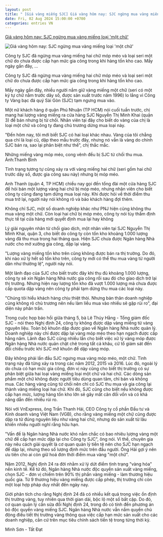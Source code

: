 ```yaml
---
layout: post
title: " [Giá vàng miếng SJC] Giá vàng hôm nay: SJC ngừng mua vàng miếng loại 'một chữ'"
date: Fri, 02 Aug 2024 15:00:00 +0700
categories: entries VN
---
```

[Giá vàng hôm nay: SJC ngừng mua vàng miếng loại 'một chữ'](https://vnexpress.net/sjc-ngung-mua-vang-mieng-loai-mot-chu-4777041.html)

![Giá vàng hôm nay: SJC ngừng mua vàng miếng loại 'một chữ'](https://vcdn1-kinhdoanh.vnecdn.net/2024/08/02/1vang-mieng1-1367040098-7063-1-5311-9220-1722589953.jpg?w=1200&h=0&q=100&dpr=1&fit=crop&s=sRsWDwQk86hHPpXNhatC9g)

Công ty SJC đã ngừng mua vàng miếng hai chữ móp méo và loại seri một chữ do chưa được cấp hạn mức gia công trong khi hàng tồn kho cao. Mấy ngày gần đây, ...

Công ty SJC đã ngừng mua vàng miếng hai chữ móp méo và loại seri một chữ do chưa được cấp hạn mức gia công trong khi hàng tồn kho cao.

Mấy ngày gần đây, nhiều người nắm giữ vàng miếng một chữ (seri có một ký tự chữ nằm trước dãy số, được sản xuất trước năm 1996) lo lắng vì Công ty Vàng bạc đá quý Sài Gòn (SJC) tạm ngưng mua vào.

Một nữ khách hàng ở quận Phú Nhuận (TP HCM) nói cuối tuần trước, chị mang hai lượng vàng miếng ra cửa hàng SJC Nguyễn Thị Minh Khai (quận 3) để bán nhưng bị từ chối. Nhân viên tại đây cho biết do vàng của chị là loại một chữ và công ty đang chủ trương dừng mua loại này.

"Đến hôm nay, tôi mới biết SJC có hai loại khác nhau. Vàng của tôi chẳng qua chỉ là loại cũ, dập theo mẫu trước đây, nhưng nó vẫn là vàng do chính SJC bán ra, sao lại phân biệt như thế", chị thắc mắc.

Những miếng vàng móp méo, cong vênh đều bị SJC từ chối thu mua. Ảnh:Thanh Bình

Tình trạng tương tự cũng xảy ra với vàng miếng hai chữ (seri gồm hai chữ trước dãy số, được gia công sau này) nhưng bị móp méo.

Anh Thanh (quận 4, TP HCM) chiều nay gọi đến tổng đài một cửa hàng SJC để hỏi bán một lượng vàng hai chữ bị móp méo, nhưng nhân viên cho biết công ty cũng đang tạm dừng mua loại này. Khi được hỏi về thời điểm thu mua trở lại, người này nói không rõ và bảo khách hàng đợi thêm.

Không chỉ SJC, một số doanh nghiệp khác như PNJ hiện cũng không thu mua vàng một chữ. Còn loại hai chữ bị móp méo, công ty nói tùy thẩm định thực tế tại cửa hàng mới quyết định mua lại hay không

Lý giải nguyên nhân từ chối giao dịch, một nhân viên tại SJC Nguyễn Thị Minh Khai, quận 3, cho biết do công ty còn tồn kho khoảng 1.000 lượng vàng đã thu mua trong hai tháng qua. Hiện SJC chưa được Ngân hàng Nhà nước cho mở xưởng gia công, dập lại vàng.

"Lượng vàng miếng tồn kho trên cũng không được bán ra thị trường. Do đó, khi nào xử lý hết số tồn kho trên, công ty mới có thể thu mua vàng từ người dân như thường lệ", người này nói.

Một lãnh đạo của SJC cho biết trước đây khi thu đủ khoảng 1.000 lượng, công ty sẽ xin Ngân hàng Nhà nước gia công rồi sau đó cho giao dịch trở lại thị trường. Nhưng hiện nay lượng tồn kho đã vượt 1.000 lượng mà chưa được cấp quota dập vàng nên công ty phải tạm dừng thu mua các loại này.

"Chúng tôi hiểu khách hàng chịu thiệt thòi. Nhưng bản thân doanh nghiệp cũng không rõ chủ trương nên nếu làm liều mua vào nhiều sẽ gặp rủi ro", đại diện này phân trần.

Trong cuộc họp báo hồi giữa tháng 5, bà Lê Thúy Hằng - Tổng giám đốc SJC - nói theo Nghị định 24, công ty không được dập vàng miếng từ vàng nguyên liệu. Toàn bộ khuôn dập được giao về Ngân hàng Nhà nước quản lý. Doanh nghiệp này chỉ được dập lại vàng móp méo theo hạn ngạch được cấp hằng năm. Lãnh đạo SJC cũng nhiều lần cho biết việc xử lý vàng móp được Ngân hàng Nhà nước quản chặt chẽ trong tất cả khâu, cử tổ giám sát đến đối chiếu trước khi SJC mở khuôn để dập vàng móp.

Đây không phải lần đầu SJC ngưng mua vàng móp méo, một chữ. Tình trạng này đã từng xảy ra trong các năm 2012, 2015 và 2016. Lúc đó, ngoài lý do chưa có hạn mức gia công, đơn vị này cũng cho biết thị trường có sự phân biệt giữa hai loại vàng miếng loại một chữ và hai chữ. Các dòng sản phẩm một chữ không được người tiêu dùng quan tâm, chỉ bán và không mua. Các hàng vàng cũng từ chối nên chỉ có SJC thu mua và gia công lại thành vàng miếng loại hai chữ. Khi đó, SJC cũng cho biết nếu không được cấp hạn mức, lượng hàng tồn kho lớn sẽ gây mất cân đối vốn và có khả năng dẫn đến nhiều rủi ro.

Nói với VnExpress, ông Trần Thanh Hải, CEO Công ty cổ phần Đầu tư và Kinh doanh vàng Việt Nam (VGB), cho rằng vàng miếng một chữ cũng được dập ra từ đúng nguyên liệu như vàng hai chữ, nhưng do sản xuất từ lâu khiến nhiều người nghĩ rằng hữu hạn.

"Vấn đề là Ngân hàng Nhà nước khó nắm chắc có bao nhiêu lượng vàng một chữ để cấp hạn mức dập lại cho Công ty SJC", ông nói. Vì thế, chuyên gia này nêu cách giải quyết là cơ quan quản lý tiền tệ nên cho SJC hạn ngạch để dập lại, nhưng theo số lượng định mức trên đầu người. Ông Hải gợi ý nên ưu tiên cho ai còn giữ hoá đơn thời điểm mua vàng "một chữ".

Năm 2012, Nghị định 24 ra đời nhằm xử lý dứt điểm tình trạng "vàng hóa" nền kinh tế. Kể từ đó, Ngân hàng Nhà nước độc quyền sản xuất vàng miếng, chọn SJC - đơn vị chiếm trên 90% thị phần vàng miếng - làm thương hiệu quốc gia. Từ 9 thương hiệu vàng miếng được cấp phép, thị trường chỉ còn một loại hợp pháp duy nhất đến ngày nay.

Giới phân tích cho rằng Nghị định 24 đã có nhiều kết quả trong việc ổn định thị trường vàng, tuy nhiên qua thời gian dài, bộc lộ một số bất cập. Do đó, cơ quan quản lý cần sửa đổi Nghị định 24, trong đó có tính đến phương án bỏ độc quyền vàng miếng SJC. Ngân hàng Nhà nước vẫn nắm quyền chủ động điều tiết thị trường vàng thông qua việc cấp hạn mức sản xuất cho các doanh nghiệp, căn cứ trên mục tiêu chính sách tiền tệ trong từng thời kỳ.

Minh Sơn - Tất Đạt

